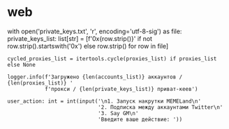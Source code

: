 # web

 with open('private_keys.txt', 'r', encoding='utf-8-sig') as file:
        private_keys_list: list[str] = [f'0x{row.strip()}' if not row.strip().startswith('0x') else row.strip() for row
                                        in file]

    cycled_proxies_list = itertools.cycle(proxies_list) if proxies_list else None

    logger.info(f'Загружено {len(accounts_list)} аккаунтов / {len(proxies_list)} '
                f'прокси / {len(private_keys_list)} приват-кеев')

    user_action: int = int(input('\n1. Запуск накрутки MEMELand\n'
                                 '2. Подписка между аккаунтами Twitter\n'
                                 '3. Say GM\n'
                                 'Введите ваше действие: '))
